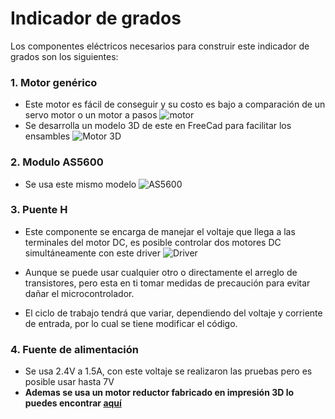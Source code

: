 # Indicador de grados
Los componentes eléctricos necesarios para construir este indicador de grados son los siguientes:
### 1. Motor genérico 
* Este motor es fácil de conseguir y su costo es bajo a comparación de un servo motor o un motor a pasos
![motor](../imágenes/motor.jpg)
* Se desarrolla un modelo 3D de este en FreeCad para facilitar los ensambles 
![Motor 3D](../Imágenes/Motor3D.png)
### 2. Modulo AS5600 
* Se usa este mismo modelo 
![AS5600](../Imágenes/as5600.jpg)

### 3. Puente H
* Este componente se encarga de manejar el voltaje que llega a las terminales del motor DC, es posible controlar dos motores DC simultáneamente con este driver
![Driver](../Imágenes/driver.jpg)

* Aunque se puede usar cualquier otro o directamente el arreglo de transistores, pero esta en ti tomar medidas de precaución para evitar dañar el microcontrolador.
* El ciclo de trabajo tendrá que variar, dependiendo del voltaje y corriente de entrada, por lo cual se tiene modificar el código.

### 4. Fuente de alimentación
* Se usa 2.4V  a 1.5A, con este voltaje se realizaron las pruebas pero es posible usar hasta 7V
* **Ademas se usa un motor reductor fabricado en impresión 3D lo puedes encontrar [aquí](../Elementos%20Mecánicos/Indicador%20de%20grados/Piezas%203D.md)**
